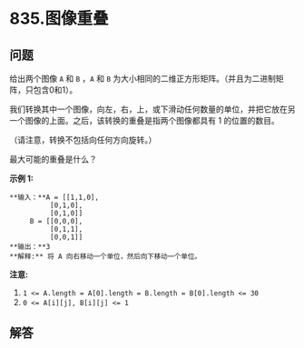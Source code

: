 # 835.图像重叠

## 问题

给出两个图像 `A` 和 `B` ，`A` 和 `B` 为大小相同的二维正方形矩阵。（并且为二进制矩阵，只包含0和1）。

我们转换其中一个图像，向左，右，上，或下滑动任何数量的单位，并把它放在另一个图像的上面。之后，该转换的重叠是指两个图像都具有 1 的位置的数目。

（请注意，转换不包括向任何方向旋转。）

最大可能的重叠是什么？

**示例 1:**

```
**输入：**A = [[1,1,0],
          [0,1,0],
          [0,1,0]]
     B = [[0,0,0],
          [0,1,1],
          [0,0,1]]
**输出：**3
**解释:** 将 A 向右移动一个单位，然后向下移动一个单位。
```

**注意:** 

1. `1 <= A.length = A[0].length = B.length = B[0].length <= 30`
2. `0 <= A[i][j], B[i][j] <= 1`



## 解答

